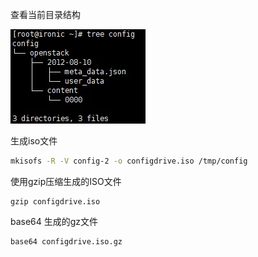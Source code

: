 

查看当前目录结构

![](/images/dirtree.jpg)

生成iso文件

```bash
mkisofs -R -V config-2 -o configdrive.iso /tmp/config
```

使用gzip压缩生成的ISO文件

```
gzip configdrive.iso
```

base64 生成的gz文件

```
base64 configdrive.iso.gz
```




